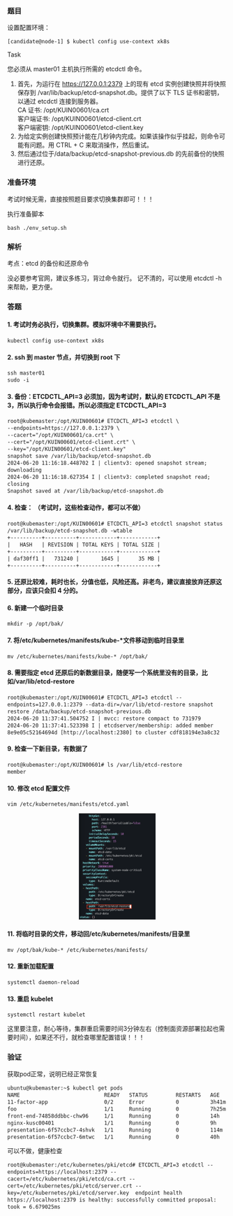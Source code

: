 ### 题目

设置配置环境：

    [candidate@node-1] $ kubectl config use-context xk8s

Task

您必须从 master01 主机执行所需的 etcdctl 命令。	
1. 首先，为运行在 https://127.0.0.1:2379 上的现有 etcd 实例创建快照并将快照保存到 /var/lib/backup/etcd-snapshot.db。提供了以下 TLS 证书和密钥，以通过 etcdctl 连接到服务器。     
	CA 证书: /opt/KUIN00601/ca.crt        
	客户端证书: /opt/KUIN00601/etcd-client.crt       
	客户端密钥: /opt/KUIN00601/etcd-client.key       
2. 为给定实例创建快照预计能在几秒钟内完成。如果该操作似乎挂起，则命令可能有问题。用 CTRL + C 来取消操作，然后重试。     	
3. 然后通过位于/data/backup/etcd-snapshot-previous.db 的先前备份的快照进行还原。

### 准备环境

考试时候无需，直接按照题目要求切换集群即可！！！

执行准备脚本

    bash ./env_setup.sh

### 解析

考点：etcd 的备份和还原命令

没必要参考官网，建议多练习，背过命令就行。
记不清的，可以使用 etcdctl -h 来帮助，更方便。

### 答题


#### 1. 考试时务必执行，切换集群。模拟环境中不需要执行。

    kubectl config use-context xk8s

#### 2. ssh 到 master 节点，并切换到 root 下

    ssh master01
    sudo -i

#### 3. 备份：ETCDCTL_API=3 必须加，因为考试时，默认的 ETCDCTL_API 不是 3，所以执行命令会报错。所以必须指定 ETCDCTL_API=3

```
root@kubemaster:/opt/KUIN00601# ETCDCTL_API=3 etcdctl \ 
--endpoints=https://127.0.0.1:2379 \
--cacert="/opt/KUIN00601/ca.crt" \ 
--cert="/opt/KUIN00601/etcd-client.crt" \
--key="/opt/KUIN00601/etcd-client.key" 
snapshot save /var/lib/backup/etcd-snapshot.db
2024-06-20 11:16:18.448702 I | clientv3: opened snapshot stream; downloading
2024-06-20 11:16:18.627354 I | clientv3: completed snapshot read; closing
Snapshot saved at /var/lib/backup/etcd-snapshot.db
```

#### 4. 检查： （考试时，这些检查动作，都可以不做）

```
root@kubemaster:/opt/KUIN00601# ETCDCTL_API=3 etcdctl snapshot status /var/lib/backup/etcd-snapshot.db -wtable
+----------+----------+------------+------------+
|   HASH   | REVISION | TOTAL KEYS | TOTAL SIZE |
+----------+----------+------------+------------+
| daf30ff1 |   731240 |       1645 |      35 MB |
+----------+----------+------------+------------+
```

#### 5. 还原比较难，耗时也长，分值也低，风险还高。非老鸟，建议直接放弃还原这部分，应该只会扣 4 分的。

#### 6. 新建一个临时目录

    mkdir -p /opt/bak/

#### 7. 将/etc/kubernetes/manifests/kube-*文件移动到临时目录里

    mv /etc/kubernetes/manifests/kube-* /opt/bak/

#### 8. 需要指定 etcd 还原后的新数据目录，随便写一个系统里没有的目录，比如/var/lib/etcd-restore

```
root@kubemaster:/opt/KUIN00601# ETCDCTL_API=3 etcdctl --endpoints=127.0.0.1:2379 --data-dir=/var/lib/etcd-restore snapshot restore /data/backup/etcd-snapshot-previous.db
2024-06-20 11:37:41.504752 I | mvcc: restore compact to 731979
2024-06-20 11:37:41.523398 I | etcdserver/membership: added member 8e9e05c52164694d [http://localhost:2380] to cluster cdf818194e3a8c32
```

#### 9. 检查一下新目录，有数据了

```
root@kubemaster:/opt/KUIN00601# ls /var/lib/etcd-restore
member
```

#### 10. 修改 etcd 配置文件

    vim /etc/kubernetes/manifests/etcd.yaml

<div align=center> <img src="15-1.png" width = 35%></div>


#### 11. 将临时目录的文件，移动回/etc/kubernetes/manifests/目录里

    mv /opt/bak/kube-* /etc/kubernetes/manifests/

#### 12. 重新加载配置

    systemctl daemon-reload

#### 13. 重启 kubelet

    systemctl restart kubelet

这里要注意，耐心等待，集群重启需要时间3分钟左右（控制面资源部署拉起也需要时间），如果还不行，就检查哪里配置错误！！！

### 验证

获取pod正常，说明已经正常恢复

```
ubuntu@kubemaster:~$ kubectl get pods
NAME                           READY   STATUS         RESTARTS   AGE
11-factor-app                  0/2     Error          0          3h41m
foo                            1/1     Running        0          7h25m
front-end-74858ddbbc-chw96     1/1     Running        0          14h
nginx-kusc00401                1/1     Running        0          9h
presentation-6f57ccbc7-4shvk   1/1     Running        0          114m
presentation-6f57ccbc7-6mtwc   1/1     Running        0          40h
```

可以不做，健康检查

```
root@kubemaster:/etc/kubernetes/pki/etcd# ETCDCTL_API=3 etcdctl --endpoints=https://localhost:2379 --cacert=/etc/kubernetes/pki/etcd/ca.crt --cert=/etc/kubernetes/pki/etcd/server.crt --key=/etc/kubernetes/pki/etcd/server.key  endpoint health
https://localhost:2379 is healthy: successfully committed proposal: took = 6.679025ms
```